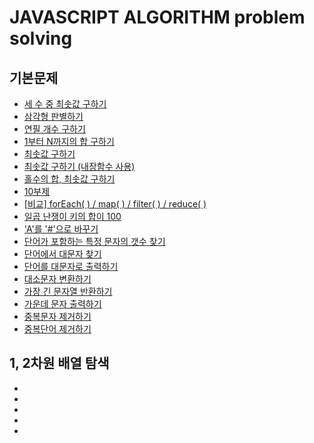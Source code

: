 # JAVASCRIPT ALGORITHM problem solving

## 기본문제
- [세 수 중 최솟값 구하기](./note/기본_note/1_note.md)
- [삼각형 판별하기](./note/기본_note/2_note.md)
- [연필 개수 구하기](./note/기본_note/3_note.md)
- [1부터 N까지의 합 구하기](./note/기본_note/4_note.md)
- [최솟값 구하기](./note/기본_note/5_note.md)
- [최솟값 구하기 (내장함수 사용)](./note/기본_note/5_note.md)
- [홀수의 합, 최솟값 구하기](./note/기본_note/6_note.md)
- [10부제](./note/기본_note/7_note.md)    
- [[비교] forEach( ) / map( ) / filter( ) / reduce( )](./note/기본_note/보충_note.md)    
- [일곱 난쟁이 키의 합이 100](./note/기본_note/8_note.md)    
- ['A'를 '#'으로 바꾸기](./note/기본_note/9_note.md)    
- [단어가 포함하는 특정 문자의 갯수 찾기](./note/기본_note/10_note.md)    
- [단어에서 대문자 찾기](./note/기본_note/11_note.md)    
- [단어를 대문자로 출력하기](./note/기본_note/12_note.md)    
- [대소문자 변환하기](./note/기본_note/13_note.md)    
- [가장 긴 문자열 반환하기](./note/기본_note/14_note.md)    
- [가운데 문자 출력하기](./note/기본_note/15_note.md)    
- [중복문자 제거하기](./note/기본_note/16_note.md)    
- [중복단어 제거하기](./note/기본_note/17_note.md)   

## 1, 2차원 배열 탐색
- [](./note/배열탐색_note/1_note.md)
- [](./note/배열탐색_note/2_note.md)
- [](./note/배열탐색_note/3_note.md)
- [](./note/배열탐색_note/4_note.md)
- [](./note/배열탐색_note/5_note.md)
